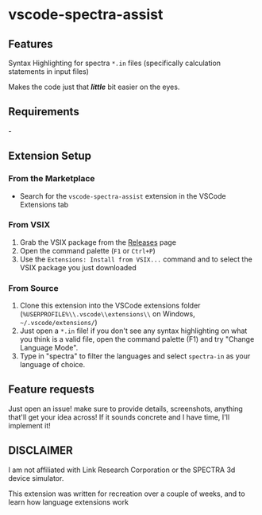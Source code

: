 # vscode-spectra-assist

## Features

Syntax Highlighting for spectra `*.in` files (specifically calculation statements in input files)

Makes the code just that _**little**_ bit easier on the eyes.

## Requirements

\-

## Extension Setup

### From the Marketplace

- Search for the `vscode-spectra-assist` extension in the VSCode Extensions tab

### From VSIX

1. Grab the VSIX package from the [Releases](https://github.com/seanfroste/vscode-spectra-assist/releases) page
2. Open the command palette (`F1` or `Ctrl+P`)
3. Use the `Extensions: Install from VSIX...` command and to select the VSIX package you just downloaded

### From Source

1. Clone this extension into the VSCode extensions folder (`%USERPROFILE%\\.vscode\\extensions\\` on Windows, `~/.vscode/extensions/`)
2. Just open a `*.in` file! if you don't see any syntax highlighting on what you think is a valid file, open the command palette (F1) and try "Change Language Mode".
3. Type in "spectra" to filter the languages and select `spectra-in` as your language of choice.

## Feature requests

Just open an issue! make sure to provide details, screenshots, anything that'll get your idea across! If it sounds concrete and I have time, I'll implement it!

## DISCLAIMER

I am not affiliated with Link Research Corporation or the SPECTRA 3d device simulator.

This extension was written for recreation over a couple of weeks, and to learn how language extensions work
